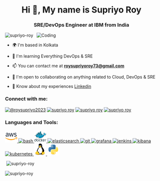 <h1 align="center">Hi 👋, My name is Supriyo Roy</h1>
<h3 align="center">SRE/DevOps Engineer at IBM from India</h3>
<img align="right" alt="Coding" width="400" src="https://media4.giphy.com/media/v1.Y2lkPTc5MGI3NjExcDd4MnltaWh1OWp6ZGtvMDZqZDVuNGNpaXBjM2k1eWJjZTd4NzhjNiZlcD12MV9pbnRlcm5hbF9naWZfYnlfaWQmY3Q9Zw/bGgsc5mWoryfgKBx1u/giphy.webp">
<p align="left"> <img src="https://komarev.com/ghpvc/?username=supriyo-roy&label=Profile%20views&color=0e75b6&style=flat" alt="supriyo-roy" /> </p>

  
- 🌍  I'm based in Kolkata

- 🧠  I'm learning Everything DevOps & SRE

- 📫 You can contact me at **roysupriyoroy73@gmail.com**
  
- 🤝  I'm open to collaborating on anything related to Cloud, DevOps & SRE
  
- 📄 Know about my experiences [Linkedin](https://www.linkedin.com/in/supriyo-roy-kolkata)

<h3 align="left">Connect with me:</h3>
<p align="left">
<a href="https://twitter.com/@roysupriyo2023" target="blank"><img align="center" src="https://raw.githubusercontent.com/rahuldkjain/github-profile-readme-generator/master/src/images/icons/Social/twitter.svg" alt="@roysupriyo2023" height="30" width="40" /></a>
<a href="https://www.linkedin.com/in/supriyo-roy-kolkata" target="blank"><img align="center" src="https://raw.githubusercontent.com/rahuldkjain/github-profile-readme-generator/master/src/images/icons/Social/linked-in-alt.svg" alt="supriyo roy" height="30" width="40" /></a>
<a href="https://medium.com/@roysupriyoroy73" target="blank"><img align="center" src="https://raw.githubusercontent.com/rahuldkjain/github-profile-readme-generator/master/src/images/icons/Social/medium.svg" alt="supriyo roy" height="30" width="40" /></a>
<a href="https://www.hackerrank.com/profile/roysupriyoroy731" target="blank"><img align="center" src="https://raw.githubusercontent.com/rahuldkjain/github-profile-readme-generator/master/src/images/icons/Social/hackerrank.svg" alt="supriyo roy" height="30" width="40" /></a>
</p>

<h3 align="left">Languages and Tools:</h3>
<p align="left"> <a href="https://aws.amazon.com" target="_blank" rel="noreferrer"> <img src="https://raw.githubusercontent.com/devicons/devicon/master/icons/amazonwebservices/amazonwebservices-original-wordmark.svg" alt="aws" width="40" height="40"/> </a> <a href="https://www.gnu.org/software/bash/" target="_blank" rel="noreferrer"> <img src="https://www.vectorlogo.zone/logos/gnu_bash/gnu_bash-icon.svg" alt="bash" width="40" height="40"/> </a> <a href="https://www.docker.com/" target="_blank" rel="noreferrer"> <img src="https://raw.githubusercontent.com/devicons/devicon/master/icons/docker/docker-original-wordmark.svg" alt="docker" width="40" height="40"/> </a> <a href="https://www.elastic.co" target="_blank" rel="noreferrer"> <img src="https://www.vectorlogo.zone/logos/elastic/elastic-icon.svg" alt="elasticsearch" width="40" height="40"/> </a> <a href="https://git-scm.com/" target="_blank" rel="noreferrer"> <img src="https://www.vectorlogo.zone/logos/git-scm/git-scm-icon.svg" alt="git" width="40" height="40"/> </a> <a href="https://grafana.com" target="_blank" rel="noreferrer"> <img src="https://www.vectorlogo.zone/logos/grafana/grafana-icon.svg" alt="grafana" width="40" height="40"/> </a> <a href="https://www.jenkins.io" target="_blank" rel="noreferrer"> <img src="https://www.vectorlogo.zone/logos/jenkins/jenkins-icon.svg" alt="jenkins" width="40" height="40"/> </a> <a href="https://www.elastic.co/kibana" target="_blank" rel="noreferrer"> <img src="https://www.vectorlogo.zone/logos/elasticco_kibana/elasticco_kibana-icon.svg" alt="kibana" width="40" height="40"/> </a> <a href="https://kubernetes.io" target="_blank" rel="noreferrer"> <img src="https://www.vectorlogo.zone/logos/kubernetes/kubernetes-icon.svg" alt="kubernetes" width="40" height="40"/> </a> <a href="https://www.linux.org/" target="_blank" rel="noreferrer"> <img src="https://raw.githubusercontent.com/devicons/devicon/master/icons/linux/linux-original.svg" alt="linux" width="40" height="40"/> </a> <a href="https://www.python.org" target="_blank" rel="noreferrer"> <img src="https://raw.githubusercontent.com/devicons/devicon/master/icons/python/python-original.svg" alt="python" width="40" height="40"/> </a> </p>

<p>&nbsp;<img align="center" src="https://github-readme-stats.vercel.app/api?username=supriyo-roy&show_icons=true&locale=en" alt="supriyo-roy" /></p>

<p><img align="center" src="https://github-readme-streak-stats.herokuapp.com/?user=supriyo-roy&" alt="supriyo-roy" /></p>
